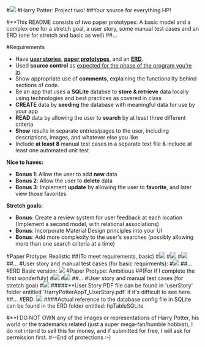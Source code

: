#![](photos/IMG_0132.PNG)
#Harry Potter: Project two!
##Your source for everything HP!

#**This README consists of two paper prototypes: A basic model and a complex one for a stretch goal, a user story, some manual test cases and an ERD (one for stretch and basic as well)
##...

#Requirements
- Have [__user stories__](https://github.com/ga-students/ADI_SM_1/tree/master/work/04-week/07-p2-prep/user-stories),  [__paper prototypes__](https://en.wikipedia.org/wiki/Paper_prototyping),  and an [__ERD__](http://ga-students.github.io/adi_lesson_slides/04-week/db-intro/slideshow.html#1).
- Used __source control__ as [expected for the phase of the program you’re in](https://github.com/ga-students/ADI_SM_1/tree/master/work/04-week/07-p2-prep/git-workflow). 
- Show appropriate use of __comments__, explaining the functionality behind sections of code.
- Be an app that uses a __SQLite__ databse to __store & retrieve__ data locally using technologies and best practices as covered in class 
- __CREATE__ data by __seeding__ the database with meaningful data for use by your app 
- __READ__ data by allowing the user to __search__ by at least three different criteria 
- __Show__ results in separate entries/pages to the user, including descriptions, images, and whatever else you like 
- Include **at least 8** manual test cases in a separate text file & include at least one automated unit test 

__Nice to haves:__

- **Bonus 1**: Allow the user to add __new__ data
- **Bonus 2**: Allow the user to __delete__ data
- **Bonus 3**: Implement __update__ by allowing the user to __favorite__, and later view those favorites 

__Stretch goals:__

- **Bonus**: Create a review system for user feedback at each location (Implement a second model, with relational associations) 
- **Bonus**: Incorporate Material Design principles into your UI 
- **Bonus**: Add more complexity to the user's searches (possibly allowing more than one search criteria at a time) 

#Paper Protype: Realistic
##(To meet requirements, basic) 
#![](prototypeR2/p2pg1.jpg)
#![](prototypeR2/p2pg2.jpg)
#![](prototypeR2/p2pg3.jpg)
##...
#User story and manual test cases (for basic requirments):
#![](userStory/UserStoryRev2Basic.jpg)
##...
#ERD Basic version:
![](ERDrev2/HarryPotterSQLite.png)
#Paper Protype: Ambitious
##(For if I complete the first wonderfuly) 
#![](prototype/page1.jpg)
#![](prototype/page2.jpg)
##...
#User story and manual test cases (for stretch goal)
#![](userStory/userstory.jpg)
#####**User Story PDF file can be found in 'userStory' folder entitled 'HarryPotterAppT_UserStory.pdf' if it's difficult to see here.
##...
#ERD:
![](ERD/HarryPotterSQLite.png)
####Actual reference to the database config file in SQLite can be found in the ERD folder entitled: hpTableSQLite 

#**I DO NOT OWN any of the images or representations of Harry Potter, his world or the trademarks related (just a super mega-fan/humble hobbist), I do not intend to sell this for money, and if submitted for free, I will ask for permission first.
#--End of protections :-) 

